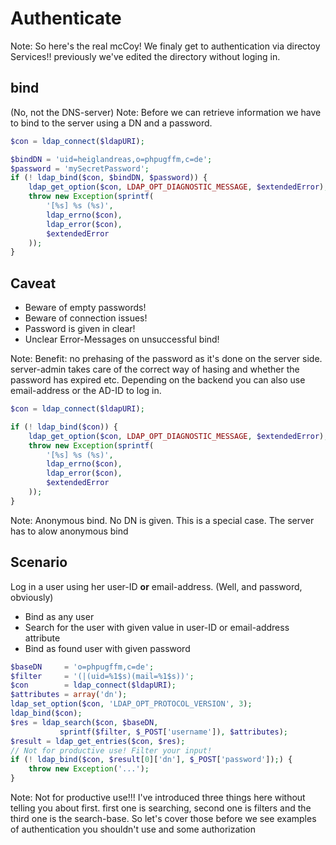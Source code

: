 # Authenticate

Note:
So here's the real mcCoy! We finaly get to authentication via directoy Services!!
previously we've edited the directory without loging in.




## bind

(No, not the DNS-server)
Note:
Before we can retrieve information we have to bind to the server using a DN and a password.




```php
$con = ldap_connect($ldapURI);

$bindDN = 'uid=heiglandreas,o=phpugffm,c=de';
$password = 'mySecretPassword';
if (! ldap_bind($con, $bindDN, $password)) {
    ldap_get_option($con, LDAP_OPT_DIAGNOSTIC_MESSAGE, $extendedError);
    throw new Exception(sprintf(
        '[%s] %s (%s)',
        ldap_errno($con),
        ldap_error($con),
        $extendedError
    ));
}
```



## Caveat

* Beware of empty passwords!
* Beware of connection issues!
* Password is given in clear!
* Unclear Error-Messages on unsuccessful bind!

Note:
Benefit: no prehasing of the password as it's done on the server side. server-admin
takes care of the correct way of hasing and whether the password has expired etc.
Depending on the backend you can also use email-address or the AD-ID to log in.




```php
$con = ldap_connect($ldapURI);

if (! ldap_bind($con)) {
    ldap_get_option($con, LDAP_OPT_DIAGNOSTIC_MESSAGE, $extendedError);
    throw new Exception(sprintf(
        '[%s] %s (%s)',
        ldap_errno($con),
        ldap_error($con),
        $extendedError
    ));
}
```

Note:
Anonymous bind. No DN is given. This is a special case. The server has to alow anonymous bind




## Scenario




Log in a user using her user-ID **or** email-address. (Well, and password, obviously)




* Bind as any user
* Search for the user with given value in user-ID or email-address attribute <!-- .element: class="fragment" -->
* Bind as found user with given password <!-- .element: class="fragment" -->




```php
$baseDN     = 'o=phpugffm,c=de';
$filter     = '(|(uid=%1$s)(mail=%1$s))';
$con        = ldap_connect($ldapURI);
$attributes = array('dn');
ldap_set_option($con, 'LDAP_OPT_PROTOCOL_VERSION', 3);
ldap_bind($con);
$res = ldap_search($con, $baseDN,
           sprintf($filter, $_POST['username']), $attributes);
$result = ldap_get_entries($con, $res);
// Not for productive use! Filter your input!
if (! ldap_bind($con, $result[0]['dn'], $_POST['password']);) {
    throw new Exception('...');
}
```

Note:
Not for productive use!!!
I've introduced three things here without telling you about first.
first one is searching, second one is filters and the third one is the search-base.
So let's cover those before we see examples of authentication you shouldn't use and some authorization
</section>